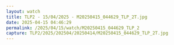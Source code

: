 ```yaml
---
layout: watch
title: TLP2 - 15/04/2025 - M20250415_044629_TLP_2T.jpg
date: 2025-04-15 04:46:29
permalink: /2025/04/15/watch/M20250415_044629_TLP_2
capture: TLP2/2025/202504/20250414/M20250415_044629_TLP_2T.jpg
---
```

